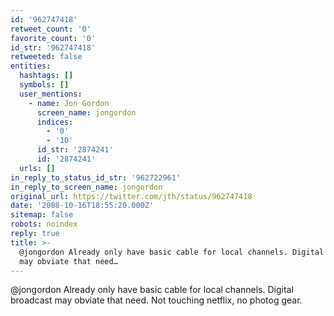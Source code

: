 ```yaml
---
id: '962747418'
retweet_count: '0'
favorite_count: '0'
id_str: '962747418'
retweeted: false
entities:
  hashtags: []
  symbols: []
  user_mentions:
    - name: Jon Gordon
      screen_name: jongordon
      indices:
        - '0'
        - '10'
      id_str: '2874241'
      id: '2874241'
  urls: []
in_reply_to_status_id_str: '962722961'
in_reply_to_screen_name: jongordon
original_url: https://twitter.com/jth/status/962747418
date: '2008-10-16T18:55:20.000Z'
sitemap: false
robots: noindex
reply: true
title: >-
  @jongordon Already only have basic cable for local channels. Digital broadcast
  may obviate that need…
---
```


@jongordon Already only have basic cable for local channels. Digital broadcast may obviate that need. Not touching netflix, no photog gear.